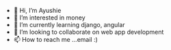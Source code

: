 - 👋 Hi, I’m Ayushie
- 👀 I’m interested in money
- 🌱 I’m currently learning django, angular
- 💞️ I’m looking to collaborate on web app development
- 📫 How to reach me ...email :)

<!---
ayushied227/ayushied227 is a ✨ special ✨ repository because its `README.md` (this file) appears on your GitHub profile.
You can click the Preview link to take a look at your changes.
--->
